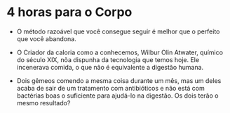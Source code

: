 # 4 horas para o Corpo

- O método razoável que você consegue seguir é melhor que o perfeito que você abandona.

- O Criador da caloria como a conhecemos, Wilbur Olin Atwater, químico do século XIX, nõa dispunha da tecnologia que temos hoje. Ele incenerava comida, o que não é equivalente a digestão humana.

- Dois gêmeos comendo a mesma coisa durante um mês, mas um deles acaba de sair de um tratamento com antibióticos e não está com bactérias boas o suficiente para ajudá-lo na digestão. Os dois terão o mesmo resultado?
